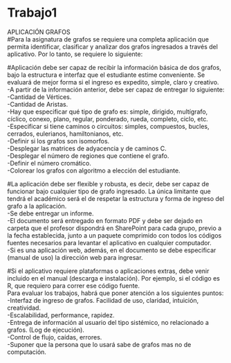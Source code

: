 # Trabajo1
APLICACIÓN GRAFOS</br>
#Para la asignatura de grafos se requiere una completa aplicación que permita identificar, clasificar y analizar dos grafos ingresados a través del aplicativo. Por lo tanto, se requiere lo siguiente:</br>

#Aplicación debe ser capaz de recibir la información básica de dos grafos, bajo la estructura e interfaz que el estudiante estime conveniente. Se evaluará de mejor forma si el ingreso es expedito, simple, claro y creativo.</br>
-A partir de la información anterior, debe ser capaz de entregar lo siguiente: </br>
-Cantidad de Vértices. </br>
-Cantidad de Aristas. </br>
-Hay que especificar qué tipo de grafo es: simple, dirigido, multígrafo, cíclico, conexo, plano, regular, ponderado, rueda, completo, ciclo, etc. </br>
-Especificar  si  tiene  caminos  o  circuitos:  simples,  compuestos,  bucles,  cerrados, eulerianos, hamiltonianos, etc. </br>
-Definir si los grafos son isomorfos.</br>
-Desplegar las matrices de adyacencia y de caminos C. </br>
-Desplegar el número de regiones que contiene el grafo. </br>
-Definir el número cromático. </br>
-Colorear los grafos con algoritmo a elección del estudiante.</br>

#La aplicación debe ser flexible y robusta, es decir, debe ser capaz de funcionar bajo cualquier tipo de grafo ingresado. La única limitante que tendrá el académico será el de respetar la estructura y forma de ingreso del grafo a la aplicación. </br>
-Se debe entregar un informe. </br>
-El documento será entregado en formato PDF y debe ser dejado en carpeta que el profesor dispondrá en SharePoint para cada grupo, previo a la fecha establecida, junto a un paquete comprimido con todos los códigos fuentes necesarios para levantar el aplicativo en cualquier computador.</br> 
-Si es una aplicación web, además, en el documento se debe especificar (manual de uso) la dirección web para ingresar. </br>

#Si el aplicativo requiere plataformas o aplicaciones extras, debe venir incluido en el manual (descarga e instalación). Por ejemplo, si el código es R, que requiero para correr ese código fuente.</br>Para evaluar los trabajos, habrá que poner atención a los siguientes puntos: </br>
-Interfaz de ingreso de grafos. Facilidad de uso, claridad, intuición, creatividad. </br>
-Escalabilidad, performance, rapidez. </br>
-Entrega de información al usuario del tipo sistémico, no relacionado a grafos. (Log de ejecución). </br>
-Control de flujo, caídas, errores. </br>
-Suponer que la persona que lo usará sabe de grafos mas no de computación. </br>
